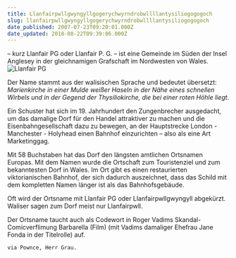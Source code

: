```yaml
---
title: Llanfairpwllgwyngyllgogerychwyrndrobwllllantysiliogogogoch
slug: llanfairpwllgwyngyllgogerychwyrndrobwllllantysiliogogogoch
date_published: 2007-07-23T09:20:01.000Z
date_updated: 2018-08-22T09:39:06.000Z
---
```


– kurz Llanfair PG oder Llanfair P. G. – ist eine Gemeinde im Süden der Insel Anglesey in der gleichnamigen Grafschaft im Nordwesten von Wales.
![Llanfair PG](//img528.imageshack.us/img528/9051/llansignpp6.jpg)

Der Name stammt aus der walisischen Sprache und bedeutet übersetzt: *Marienkirche in einer Mulde weißer Haseln in der Nähe eines schnellen Wirbels und in der Gegend der Thysiliokirche, die bei einer roten Höhle liegt*.

Ein Schuster hat sich im 19. Jahrhundert den Zungenbrecher ausgedacht, um das damalige Dorf für den Handel attraktiver zu machen und die Eisenbahngesellschaft dazu zu bewegen, an der Hauptstrecke London - Manchester - Holyhead einen Bahnhof einzurichten – also als eine Art Marketinggag.

Mit 58 Buchstaben hat das Dorf den längsten amtlichen Ortsnamen Europas. Mit dem Namen wurde die Ortschaft zum Touristenziel und zum bekanntesten Dorf in Wales. Im Ort gibt es einen restaurierten viktorianischen Bahnhof, der sich dadurch auszeichnet, dass das Schild mit dem kompletten Namen länger ist als das Bahnhofsgebäude.

Oft wird der Ortsname mit Llanfair PG oder Llanfairpwllgwyngyll abgekürzt. Waliser sagen zum Dorf meist nur Llanfairpwll.

Der Ortsname taucht auch als Codewort in Roger Vadims Skandal-Comicverflimung Barbarella (Film) (mit Vadims damaliger Ehefrau Jane Fonda in der Titelrolle) auf.

`via Pownce, Herr Grau.`
